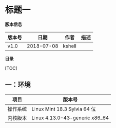 # 标题一

**版本信息**

| 版本号 | 日期       | 作者   | 描述 |
| ------ | ---------- | ------ | ---- |
| v1.0   | 2018-07-08 | kshell |      |

**目录**

[TOC]

## 一：环境

| 项目     | 版本号                         |
| -------- | ------------------------------ |
| 操作系统 | Linux Mint 18.3 Sylvia 64 位   |
| 内核版本 | Linux 4.13.0-43-generic x86_64 |



<meta http-equiv="refresh" content="1">